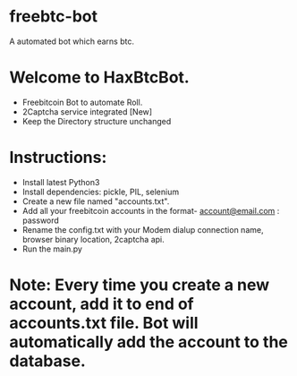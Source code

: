 # freebtc-bot
A automated bot which earns btc.


# Welcome to HaxBtcBot.

- Freebitcoin Bot to automate Roll.
- 2Captcha service integrated [New]
- Keep the Directory structure unchanged

 # Instructions:
 * Install latest Python3
 * Install dependencies: pickle, PIL, selenium
 * Create a new file named "accounts.txt".
 * Add all your freebitcoin accounts in the format- 
 account@email.com : password
 * Rename the config.txt with your Modem dialup connection name, browser binary location, 2captcha api.
 * Run the main.py

# Note: Every time you create a new account, add it to end of accounts.txt file. Bot will automatically add the account to the database.
